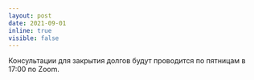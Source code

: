 ```yaml
---
layout: post
date: 2021-09-01
inline: true
visible: false
---
```


Консультации для закрытия долгов будут проводится по пятницам в 17:00 по Zoom.
